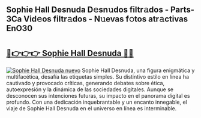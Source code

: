 ## Sophie Hall Desnuda D𝚎sn𝚞dos filtr𝚊dos - Parts-3Ca Vid𝚎os filtr𝚊dos - N𝚞evas f𝚘tos atr𝚊ctivas EnO30

# <h2><a href="http://mb7jz19.tromn.icu/?c=Sophie+Hall+Desnuda">🔗👉👉👉 Sophie Hall Desnuda 🔗🔗</a></h2>

[![Sophie Hall Desnuda nuevo](https://i.imgur.com/pEAQMta.gif)](http://mb7jz19.tromn.icu/?c=Sophie+Hall+Desnuda)
Sophie Hall Desnuda, una figura enigmática y multifacética, desafía las etiquetas simples. Su distintivo estilo en línea ha cautivado y provocado críticas, generando debates sobre ética, autoexpresión y la dinámica de las sociedades digitales. Aunque se desconocen sus intenciones futuras, su impacto en el panorama digital es profundo. Con una dedicación inquebrantable y un encanto innegable, el viaje de Sophie Hall Desnuda en el universo en línea es interminable.
